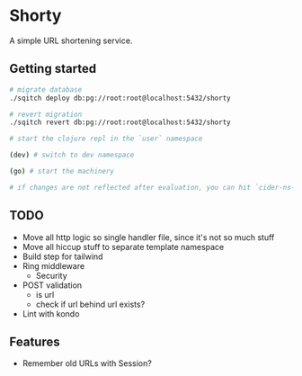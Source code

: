 # Shorty

A simple URL shortening service.

## Getting started

```sh
# migrate database
./sqitch deploy db:pg://root:root@localhost:5432/shorty

# revert migration
./sqitch revert db:pg://root:root@localhost:5432/shorty
```

```sh
# start the clojure repl in the `user` namespace

(dev) # switch to dev namespace

(go) # start the machinery

# if changes are not reflected after evaluation, you can hit `cider-ns-refresh` (CIDER only obviously)
```

## TODO

- Move all http logic so single handler file, since it's not so much stuff
- Move all hiccup stuff to separate template namespace
- Build step for tailwind
- Ring middleware
  - Security
- POST validation
  - is url
  - check if url behind url exists?
- Lint with kondo

## Features

- Remember old URLs with Session?
